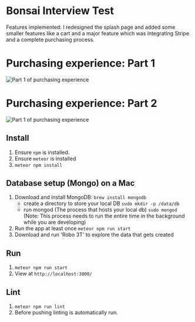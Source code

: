 # Bonsai Interview Test

Features implemented: I redesigned the splash page and added some smaller features like a cart and a major feature which was integrating Stripe and a complete purchasing process.

# Purchasing experience: Part 1
![Part 1 of purchasing experience](https://github.com/rickysychan/interview-test/blob/master/docs/part1.gif)
# Purchasing experience: Part 2
![Part 1 of purchasing experience](https://github.com/rickysychan/interview-test/blob/master/docs/part2.gif)


## Install
1. Ensure `npm` is installed.
2. Ensure `meteor` is installed
3. `meteor npm install`

## Database setup (Mongo) on a Mac
1. Download and install MongoDB: `brew install mongodb`
    - create a directory to store your local DB `sudo mkdir -p /data/db`
    - run mongod (The process that hosts your local db) `sudo mongod` (Note: This process needs to run the entire time in the background while you are developing)
2. Run the app at least once `meteor npm run start`
3. Download and run 'Robo 3T' to explore the data that gets created

## Run
1. `meteor npm run start`
2. View at `http://localhost:3000/`

## Lint
1. `meteor npm run lint`
2. Before pushing linting is automatically run.
